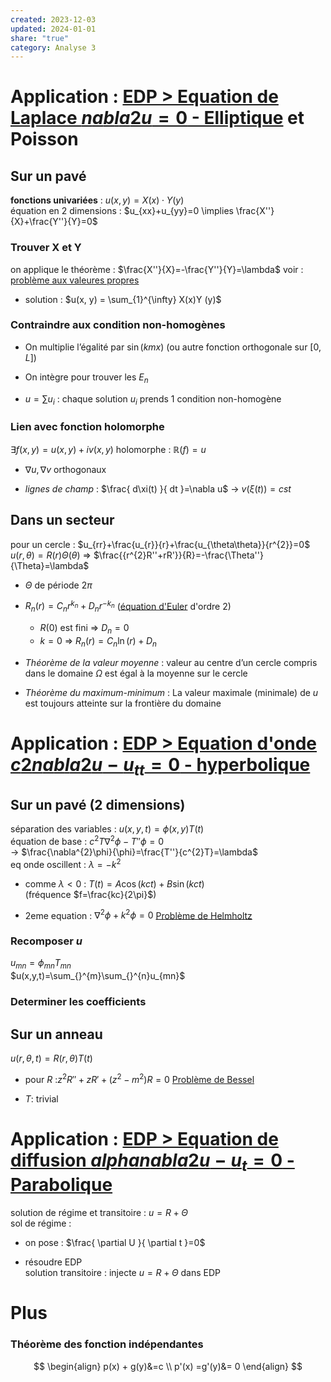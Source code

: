 ```yaml
---  
created: 2023-12-03  
updated: 2024-01-01  
share: "true"  
category: Analyse 3  
---  
```

  
# Application : [EDP > Equation de Laplace ${} nabla {2}u=0$ - Elliptique](./EDP.md#Equation%20de%20Laplace%20${}%20nabla%20{2}u=0$%20-%20Elliptique) et Poisson  
## Sur un pavé  
**fonctions univariées** : $u(x,y)=X(x)\cdot Y(y)$  
équation en 2 dimensions : $u_{xx}+u_{yy}=0  \implies \frac{X''}{X}+\frac{Y''}{Y}=0$   
### Trouver X et Y  
on applique le théorème : $\frac{X''}{X}=-\frac{Y''}{Y}=\lambda$ voir : [problème aux valeures propres](probl%C3%A8me%20aux%20valeures%20propres.md)  
  
- solution : $u(x, y) = \sum_{1}^{\infty} X(x)Y (y)$  
### Contraindre aux condition non-homogènes  
  
- On multiplie l’égalité par $\sin(kmx)$ (ou autre fonction orthogonale sur $[0,L]$)  
  
- On intègre pour trouver les $E_{n}$   
  
- $u=\sum u_{i}$ : chaque solution $u_{i}$ prends 1 condition non-homogène  
### Lien avec fonction holomorphe  
$\exists f(x,y)=u(x,y)+iv(x,y)$ holomorphe : $\mathbb{R}(f)=u$  
  
- $\nabla u,\nabla v$ orthogonaux  
  
- *lignes de champ* : $\frac{ d\xi(t) }{ dt }=\nabla u$  → $v(\xi (t))=cst$  
## Dans un secteur  
pour un cercle : $u_{rr}+\frac{u_{r}}{r}+\frac{u_{\theta\theta}}{r^{2}}=0$  
$u(r,\theta)=R(r)\Theta(\theta)$ ⇒ $\frac{{r^{2}R''+rR'}}{R}=-\frac{\Theta''}{\Theta}=\lambda$  
  
- $\Theta$ de période $2\pi$   
  
- $R_{n}(r)=C_{n}r^{k_{n}}+D_{n}r^{-k_{n}}$ ([équation d'Euler](%C3%A9quation%20d'Euler.md) d'ordre 2)  
	- $R(0)$ est fini ⇒ $D_{n}=0$  
	- $k=0$ ⇒ $R_{n}(r)=C_{n}\ln(r)+D_{n}$  
  
- *Théorème de la valeur moyenne* : valeur au centre d’un cercle compris dans le domaine $\Omega$ est égal à la moyenne sur le cercle  
  
- *Théorème du maximum-minimum* : La valeur maximale (minimale) de $u$ est toujours atteinte sur la frontière du domaine  
# Application : [EDP > Equation d'onde $c {2} nabla {2}u-u_{tt}=0$ - hyperbolique](./EDP.md#Equation%20d'onde%20$c%20{2}%20nabla%20{2}u-u_{tt}=0$%20-%20hyperbolique)  
## Sur un pavé (2 dimensions)  
séparation des variables : $u(x,y,t)=\phi(x,y)T(t)$  
équation de base : $c^{2}T\nabla^{2}\phi-T''\phi=0$  
→ $\frac{\nabla^{2}\phi}{\phi}=\frac{T''}{c^{2}T}=\lambda$  
eq onde oscillent : $\lambda=-k^{2}$  
  
- comme $\lambda<0$ : $T(t)=A\cos(kct)+B\sin(kct)$  
	(fréquence  $f=\frac{kc}{2\pi}$)  
  
- 2eme equation : $\nabla^{2} \phi+k^{2}\phi=0$ [Problème de Helmholtz](Probl%C3%A8me%20de%20Helmholtz.md)  
### Recomposer $u$  
$u_{mn}=\phi_{mn}T_{mn}$  
$u(x,y,t)=\sum_{}^{m}\sum_{}^{n}u_{mn}$  
  
### Determiner les coefficients  
## Sur un anneau  
$u(r,\theta,t)=R(r,\theta)T(t)$  
  
- pour $R$ :$z^{2}R''+zR' +(z^{2} -m^{2})R=0$ [Problème de Bessel](Probl%C3%A8me%20de%20Bessel.md)  
  
- $T$: trivial  
# Application : [EDP > Equation de diffusion ${} alpha nabla {2}u-u_{t}=0$ - Parabolique](./EDP.md#Equation%20de%20diffusion%20${}%20alpha%20nabla%20{2}u-u_{t}=0$%20-%20Parabolique)  
solution de régime et transitoire : $u=R+\Theta$  
sol de régime :  
  
- on pose : $\frac{ \partial U }{ \partial t }=0$  
  
- résoudre EDP  
solution transitoire : injecte $u=R+\Theta$ dans EDP  
  
# Plus  
### Théorème des fonction indépendantes  
$$  
\begin{align}  
p(x) + g(y)&=c \\  
p'(x) =g'(y)&= 0  
\end{align}  
$$  
  
